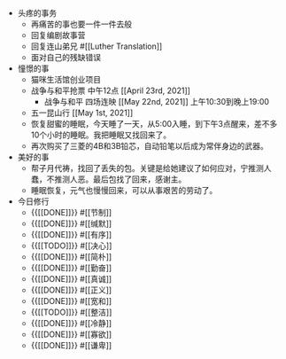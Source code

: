 - 头疼的事务
    - 再痛苦的事也要一件一件去般
    - 回复编剧故事营
    - 回复连山弟兄 #[[Luther Translation]]
    - 面对自己的残缺错误
- 憧憬的事
    - 猫咪生活馆创业项目
    - 战争与和平抢票 中午12点 [[April 23rd, 2021]] 
        - 战争与和平 四场连映 [[May 22nd, 2021]]  上午10:30到晚上19:00
    - 五一昆山行 [[May 1st, 2021]]
    - 恢复甜蜜的睡眠，今天睡了一天，从5:00入睡，到下午3点醒来，差不多10个小时的睡眠。我把睡眠又找回来了。
    - 再次购买了三菱的4B和3B铅芯，自动铅笔以后成为常伴身边的武器。
- 美好的事
    - 帮子月代祷，找回了丢失的包。关键是给她建议了如何应对，宁推测人蠢，不推测人恶。最后包找了回来，感谢主。
    - 睡眠恢复，元气也慢慢回来，可以从事艰苦的劳动了。
- 今日修行
    - {{[[DONE]]}} #[[节制]] 
    - {{[[DONE]]}} #[[缄默]] 
    - {{[[DONE]]}} #[[有序]] 
    - {{[[TODO]]}} #[[决心]] 
    - {{[[DONE]]}} #[[简朴]] 
    - {{[[DONE]]}} #[[勤奋]] 
    - {{[[DONE]]}} #[[真诚]] 
    - {{[[DONE]]}} #[[正义]] 
    - {{[[DONE]]}} #[[宽和]] 
    - {{[[TODO]]}} #[[整洁]] 
    - {{[[DONE]]}} #[[冷静]] 
    - {{[[DONE]]}} #[[寡欲]] 
    - {{[[DONE]]}} #[[谦卑]] 
